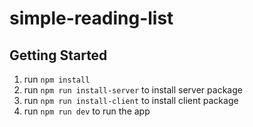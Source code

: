 ﻿# simple-reading-list

## Getting Started

1. run `npm install`
2. run `npm run install-server` to install server package
3. run `npm run install-client` to install client package
4. run `npm run dev` to run the app
